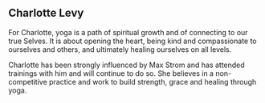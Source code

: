 ## Charlotte Levy

For Charlotte, yoga is a path of spiritual growth and of connecting to our true Selves. It is about opening the heart, being kind and compassionate to ourselves and others, and ultimately healing ourselves on all levels.

Charlotte has been strongly influenced by Max Strom and has attended trainings with him and will continue to do so. She believes in a non-competitive practice and work to build strength, grace and healing through yoga.